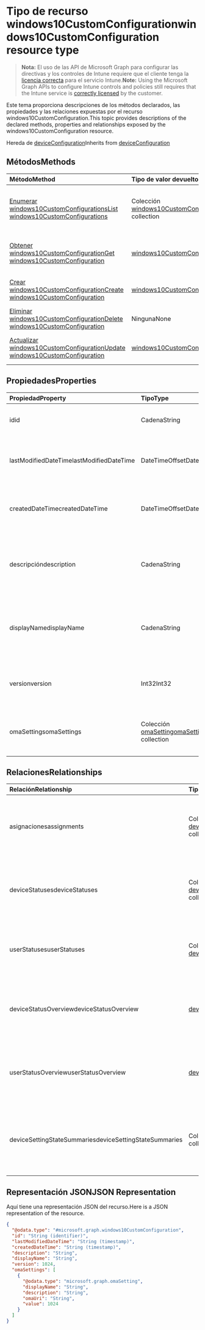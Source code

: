 # <a name="windows10customconfiguration-resource-type"></a><span data-ttu-id="09802-101">Tipo de recurso windows10CustomConfiguration</span><span class="sxs-lookup"><span data-stu-id="09802-101">windows10CustomConfiguration resource type</span></span>

> <span data-ttu-id="09802-102">**Nota:** El uso de las API de Microsoft Graph para configurar las directivas y los controles de Intune requiere que el cliente tenga la [licencia correcta](https://go.microsoft.com/fwlink/?linkid=839381) para el servicio Intune.</span><span class="sxs-lookup"><span data-stu-id="09802-102">**Note:** Using the Microsoft Graph APIs to configure Intune controls and policies still requires that the Intune service is [correctly licensed](https://go.microsoft.com/fwlink/?linkid=839381) by the customer.</span></span>

<span data-ttu-id="09802-103">Este tema proporciona descripciones de los métodos declarados, las propiedades y las relaciones expuestas por el recurso windows10CustomConfiguration.</span><span class="sxs-lookup"><span data-stu-id="09802-103">This topic provides descriptions of the declared methods, properties and relationships exposed by the windows10CustomConfiguration resource.</span></span>

<span data-ttu-id="09802-104">Hereda de [deviceConfiguration](../resources/intune_deviceconfig_deviceconfiguration.md)</span><span class="sxs-lookup"><span data-stu-id="09802-104">Inherits from [deviceConfiguration](../resources/intune_deviceconfig_deviceconfiguration.md)</span></span>

## <a name="methods"></a><span data-ttu-id="09802-105">Métodos</span><span class="sxs-lookup"><span data-stu-id="09802-105">Methods</span></span>
|<span data-ttu-id="09802-106">Método</span><span class="sxs-lookup"><span data-stu-id="09802-106">Method</span></span>|<span data-ttu-id="09802-107">Tipo de valor devuelto</span><span class="sxs-lookup"><span data-stu-id="09802-107">Return Type</span></span>|<span data-ttu-id="09802-108">Descripción</span><span class="sxs-lookup"><span data-stu-id="09802-108">Description</span></span>|
|:---|:---|:---|
|[<span data-ttu-id="09802-109">Enumerar windows10CustomConfigurations</span><span class="sxs-lookup"><span data-stu-id="09802-109">List windows10CustomConfigurations</span></span>](../api/intune_deviceconfig_windows10customconfiguration_list.md)|<span data-ttu-id="09802-110">Colección [windows10CustomConfiguration](../resources/intune_deviceconfig_windows10customconfiguration.md)</span><span class="sxs-lookup"><span data-stu-id="09802-110">[windows10CustomConfiguration](../resources/intune_deviceconfig_windows10customconfiguration.md) collection</span></span>|<span data-ttu-id="09802-111">Enumere las propiedades y las relaciones de los objetos [windows10CustomConfiguration](../resources/intune_deviceconfig_windows10customconfiguration.md).</span><span class="sxs-lookup"><span data-stu-id="09802-111">List properties and relationships of the [windows10CustomConfiguration](../resources/intune_deviceconfig_windows10customconfiguration.md) objects.</span></span>|
|[<span data-ttu-id="09802-112">Obtener windows10CustomConfiguration</span><span class="sxs-lookup"><span data-stu-id="09802-112">Get windows10CustomConfiguration</span></span>](../api/intune_deviceconfig_windows10customconfiguration_get.md)|[<span data-ttu-id="09802-113">windows10CustomConfiguration</span><span class="sxs-lookup"><span data-stu-id="09802-113">windows10CustomConfiguration</span></span>](../resources/intune_deviceconfig_windows10customconfiguration.md)|<span data-ttu-id="09802-114">Lea las propiedades y las relaciones del objeto [windows10CustomConfiguration](../resources/intune_deviceconfig_windows10customconfiguration.md).</span><span class="sxs-lookup"><span data-stu-id="09802-114">Read properties and relationships of the [windows10CustomConfiguration](../resources/intune_deviceconfig_windows10customconfiguration.md) object.</span></span>|
|[<span data-ttu-id="09802-115">Crear windows10CustomConfiguration</span><span class="sxs-lookup"><span data-stu-id="09802-115">Create windows10CustomConfiguration</span></span>](../api/intune_deviceconfig_windows10customconfiguration_create.md)|[<span data-ttu-id="09802-116">windows10CustomConfiguration</span><span class="sxs-lookup"><span data-stu-id="09802-116">windows10CustomConfiguration</span></span>](../resources/intune_deviceconfig_windows10customconfiguration.md)|<span data-ttu-id="09802-117">Cree un objeto [windows10CustomConfiguration](../resources/intune_deviceconfig_windows10customconfiguration.md).</span><span class="sxs-lookup"><span data-stu-id="09802-117">Create a new [windows10CustomConfiguration](../resources/intune_deviceconfig_windows10customconfiguration.md) object.</span></span>|
|[<span data-ttu-id="09802-118">Eliminar windows10CustomConfiguration</span><span class="sxs-lookup"><span data-stu-id="09802-118">Delete windows10CustomConfiguration</span></span>](../api/intune_deviceconfig_windows10customconfiguration_delete.md)|<span data-ttu-id="09802-119">Ninguna</span><span class="sxs-lookup"><span data-stu-id="09802-119">None</span></span>|<span data-ttu-id="09802-120">Elimina un [windows10CustomConfiguration](../resources/intune_deviceconfig_windows10customconfiguration.md).</span><span class="sxs-lookup"><span data-stu-id="09802-120">Deletes a [windows10CustomConfiguration](../resources/intune_deviceconfig_windows10customconfiguration.md).</span></span>|
|[<span data-ttu-id="09802-121">Actualizar windows10CustomConfiguration</span><span class="sxs-lookup"><span data-stu-id="09802-121">Update windows10CustomConfiguration</span></span>](../api/intune_deviceconfig_windows10customconfiguration_update.md)|[<span data-ttu-id="09802-122">windows10CustomConfiguration</span><span class="sxs-lookup"><span data-stu-id="09802-122">windows10CustomConfiguration</span></span>](../resources/intune_deviceconfig_windows10customconfiguration.md)|<span data-ttu-id="09802-123">Actualice las propiedades de un objeto [windows10CustomConfiguration](../resources/intune_deviceconfig_windows10customconfiguration.md).</span><span class="sxs-lookup"><span data-stu-id="09802-123">Update the properties of a [windows10CustomConfiguration](../resources/intune_deviceconfig_windows10customconfiguration.md) object.</span></span>|

## <a name="properties"></a><span data-ttu-id="09802-124">Propiedades</span><span class="sxs-lookup"><span data-stu-id="09802-124">Properties</span></span>
|<span data-ttu-id="09802-125">Propiedad</span><span class="sxs-lookup"><span data-stu-id="09802-125">Property</span></span>|<span data-ttu-id="09802-126">Tipo</span><span class="sxs-lookup"><span data-stu-id="09802-126">Type</span></span>|<span data-ttu-id="09802-127">Descripción</span><span class="sxs-lookup"><span data-stu-id="09802-127">Description</span></span>|
|:---|:---|:---|
|<span data-ttu-id="09802-128">id</span><span class="sxs-lookup"><span data-stu-id="09802-128">id</span></span>|<span data-ttu-id="09802-129">Cadena</span><span class="sxs-lookup"><span data-stu-id="09802-129">String</span></span>|<span data-ttu-id="09802-130">Clave de la entidad.</span><span class="sxs-lookup"><span data-stu-id="09802-130">Key of the entity.</span></span> <span data-ttu-id="09802-131">Heredado de [deviceConfiguration](../resources/intune_deviceconfig_deviceconfiguration.md)</span><span class="sxs-lookup"><span data-stu-id="09802-131">Inherited from [deviceConfiguration](../resources/intune_deviceconfig_deviceconfiguration.md)</span></span>|
|<span data-ttu-id="09802-132">lastModifiedDateTime</span><span class="sxs-lookup"><span data-stu-id="09802-132">lastModifiedDateTime</span></span>|<span data-ttu-id="09802-133">DateTimeOffset</span><span class="sxs-lookup"><span data-stu-id="09802-133">DateTimeOffset</span></span>|<span data-ttu-id="09802-134">Fecha y hora en la que se modificó el objeto por última vez.</span><span class="sxs-lookup"><span data-stu-id="09802-134">DateTime the object was last modified.</span></span> <span data-ttu-id="09802-135">Heredado de [deviceConfiguration](../resources/intune_deviceconfig_deviceconfiguration.md)</span><span class="sxs-lookup"><span data-stu-id="09802-135">Inherited from [deviceConfiguration](../resources/intune_deviceconfig_deviceconfiguration.md)</span></span>|
|<span data-ttu-id="09802-136">createdDateTime</span><span class="sxs-lookup"><span data-stu-id="09802-136">createdDateTime</span></span>|<span data-ttu-id="09802-137">DateTimeOffset</span><span class="sxs-lookup"><span data-stu-id="09802-137">DateTimeOffset</span></span>|<span data-ttu-id="09802-138">Fecha y hora en la que se creó el objeto.</span><span class="sxs-lookup"><span data-stu-id="09802-138">DateTime the object was created.</span></span> <span data-ttu-id="09802-139">Heredado de [deviceConfiguration](../resources/intune_deviceconfig_deviceconfiguration.md)</span><span class="sxs-lookup"><span data-stu-id="09802-139">Inherited from [deviceConfiguration](../resources/intune_deviceconfig_deviceconfiguration.md)</span></span>|
|<span data-ttu-id="09802-140">descripción</span><span class="sxs-lookup"><span data-stu-id="09802-140">description</span></span>|<span data-ttu-id="09802-141">Cadena</span><span class="sxs-lookup"><span data-stu-id="09802-141">String</span></span>|<span data-ttu-id="09802-142">Descripción proporcionada por el administrador de la configuración del dispositivo.</span><span class="sxs-lookup"><span data-stu-id="09802-142">Admin provided description of the Device Configuration.</span></span> <span data-ttu-id="09802-143">Heredado de [deviceConfiguration](../resources/intune_deviceconfig_deviceconfiguration.md)</span><span class="sxs-lookup"><span data-stu-id="09802-143">Inherited from [deviceConfiguration](../resources/intune_deviceconfig_deviceconfiguration.md)</span></span>|
|<span data-ttu-id="09802-144">displayName</span><span class="sxs-lookup"><span data-stu-id="09802-144">displayName</span></span>|<span data-ttu-id="09802-145">Cadena</span><span class="sxs-lookup"><span data-stu-id="09802-145">String</span></span>|<span data-ttu-id="09802-146">Nombre proporcionado por el administrador de la configuración del dispositivo.</span><span class="sxs-lookup"><span data-stu-id="09802-146">Admin provided name of the device configuration.</span></span> <span data-ttu-id="09802-147">Heredado de [deviceConfiguration](../resources/intune_deviceconfig_deviceconfiguration.md)</span><span class="sxs-lookup"><span data-stu-id="09802-147">Inherited from [deviceConfiguration](../resources/intune_deviceconfig_deviceconfiguration.md)</span></span>|
|<span data-ttu-id="09802-148">version</span><span class="sxs-lookup"><span data-stu-id="09802-148">version</span></span>|<span data-ttu-id="09802-149">Int32</span><span class="sxs-lookup"><span data-stu-id="09802-149">Int32</span></span>|<span data-ttu-id="09802-150">Versión de la configuración del dispositivo.</span><span class="sxs-lookup"><span data-stu-id="09802-150">Version of the device configuration.</span></span> <span data-ttu-id="09802-151">Heredado de [deviceConfiguration](../resources/intune_deviceconfig_deviceconfiguration.md)</span><span class="sxs-lookup"><span data-stu-id="09802-151">Inherited from [deviceConfiguration](../resources/intune_deviceconfig_deviceconfiguration.md)</span></span>|
|<span data-ttu-id="09802-152">omaSettings</span><span class="sxs-lookup"><span data-stu-id="09802-152">omaSettings</span></span>|<span data-ttu-id="09802-153">Colección [omaSetting](../resources/intune_deviceconfig_omasetting.md)</span><span class="sxs-lookup"><span data-stu-id="09802-153">[omaSetting](../resources/intune_deviceconfig_omasetting.md) collection</span></span>|<span data-ttu-id="09802-154">Configuración de OMA.</span><span class="sxs-lookup"><span data-stu-id="09802-154">OMA settings.</span></span> <span data-ttu-id="09802-155">Esta colección puede contener un máximo de 1000 elementos.</span><span class="sxs-lookup"><span data-stu-id="09802-155">This collection can contain a maximum of 1000 elements.</span></span>|

## <a name="relationships"></a><span data-ttu-id="09802-156">Relaciones</span><span class="sxs-lookup"><span data-stu-id="09802-156">Relationships</span></span>
|<span data-ttu-id="09802-157">Relación</span><span class="sxs-lookup"><span data-stu-id="09802-157">Relationship</span></span>|<span data-ttu-id="09802-158">Tipo</span><span class="sxs-lookup"><span data-stu-id="09802-158">Type</span></span>|<span data-ttu-id="09802-159">Descripción</span><span class="sxs-lookup"><span data-stu-id="09802-159">Description</span></span>|
|:---|:---|:---|
|<span data-ttu-id="09802-160">asignaciones</span><span class="sxs-lookup"><span data-stu-id="09802-160">assignments</span></span>|<span data-ttu-id="09802-161">Colección [deviceConfigurationAssignment](../resources/intune_deviceconfig_deviceconfigurationassignment.md)</span><span class="sxs-lookup"><span data-stu-id="09802-161">[deviceConfigurationAssignment](../resources/intune_deviceconfig_deviceconfigurationassignment.md) collection</span></span>|<span data-ttu-id="09802-162">La lista de tareas para el perfil de configuración del dispositivo.</span><span class="sxs-lookup"><span data-stu-id="09802-162">The list of assignments for the device configuration profile.</span></span> <span data-ttu-id="09802-163">Heredado de [deviceConfiguration](../resources/intune_deviceconfig_deviceconfiguration.md)</span><span class="sxs-lookup"><span data-stu-id="09802-163">Inherited from [deviceConfiguration](../resources/intune_deviceconfig_deviceconfiguration.md)</span></span>|
|<span data-ttu-id="09802-164">deviceStatuses</span><span class="sxs-lookup"><span data-stu-id="09802-164">deviceStatuses</span></span>|<span data-ttu-id="09802-165">Colección [deviceConfigurationDeviceStatus](../resources/intune_deviceconfig_deviceconfigurationdevicestatus.md)</span><span class="sxs-lookup"><span data-stu-id="09802-165">[deviceConfigurationDeviceStatus](../resources/intune_deviceconfig_deviceconfigurationdevicestatus.md) collection</span></span>|<span data-ttu-id="09802-166">Estado de instalación de configuración del dispositivo por dispositivo.</span><span class="sxs-lookup"><span data-stu-id="09802-166">Device configuration installation status by device.</span></span> <span data-ttu-id="09802-167">Heredado de [deviceConfiguration](../resources/intune_deviceconfig_deviceconfiguration.md)</span><span class="sxs-lookup"><span data-stu-id="09802-167">Inherited from [deviceConfiguration](../resources/intune_deviceconfig_deviceconfiguration.md)</span></span>|
|<span data-ttu-id="09802-168">userStatuses</span><span class="sxs-lookup"><span data-stu-id="09802-168">userStatuses</span></span>|<span data-ttu-id="09802-169">Colección [deviceConfigurationUserStatus](../resources/intune_deviceconfig_deviceconfigurationuserstatus.md)</span><span class="sxs-lookup"><span data-stu-id="09802-169">[deviceConfigurationUserStatus](../resources/intune_deviceconfig_deviceconfigurationuserstatus.md) collection</span></span>|<span data-ttu-id="09802-170">Estado de instalación de configuración del dispositivo por usuario.</span><span class="sxs-lookup"><span data-stu-id="09802-170">Device configuration installation stauts by user.</span></span> <span data-ttu-id="09802-171">Heredado de [deviceConfiguration](../resources/intune_deviceconfig_deviceconfiguration.md)</span><span class="sxs-lookup"><span data-stu-id="09802-171">Inherited from [deviceConfiguration](../resources/intune_deviceconfig_deviceconfiguration.md)</span></span>|
|<span data-ttu-id="09802-172">deviceStatusOverview</span><span class="sxs-lookup"><span data-stu-id="09802-172">deviceStatusOverview</span></span>|[<span data-ttu-id="09802-173">deviceConfigurationDeviceOverview</span><span class="sxs-lookup"><span data-stu-id="09802-173">deviceConfigurationDeviceOverview</span></span>](../resources/intune_deviceconfig_deviceconfigurationdeviceoverview.md)|<span data-ttu-id="09802-174">Información general sobre el estado de dispositivos de la configuración de dispositivo. Heredado de [deviceConfiguration](../resources/intune_deviceconfig_deviceconfiguration.md)</span><span class="sxs-lookup"><span data-stu-id="09802-174">Device Configuration devices status overview Inherited from [deviceConfiguration](../resources/intune_deviceconfig_deviceconfiguration.md)</span></span>|
|<span data-ttu-id="09802-175">userStatusOverview</span><span class="sxs-lookup"><span data-stu-id="09802-175">userStatusOverview</span></span>|[<span data-ttu-id="09802-176">deviceConfigurationUserOverview</span><span class="sxs-lookup"><span data-stu-id="09802-176">deviceConfigurationUserOverview</span></span>](../resources/intune_deviceconfig_deviceconfigurationuseroverview.md)|<span data-ttu-id="09802-177">Información general sobre el estado de usuarios de la configuración de dispositivo. Heredado de [deviceConfiguration](../resources/intune_deviceconfig_deviceconfiguration.md)</span><span class="sxs-lookup"><span data-stu-id="09802-177">Device Configuration users status overview Inherited from [deviceConfiguration](../resources/intune_deviceconfig_deviceconfiguration.md)</span></span>|
|<span data-ttu-id="09802-178">deviceSettingStateSummaries</span><span class="sxs-lookup"><span data-stu-id="09802-178">deviceSettingStateSummaries</span></span>|<span data-ttu-id="09802-179">Colección [settingStateDeviceSummary](../resources/intune_deviceconfig_settingstatedevicesummary.md)</span><span class="sxs-lookup"><span data-stu-id="09802-179">[settingStateDeviceSummary](../resources/intune_deviceconfig_settingstatedevicesummary.md) collection</span></span>|<span data-ttu-id="09802-180">Resumen de dispositivo sobre el estado de configuración de la configuración de dispositivo. Heredado de [deviceConfiguration](../resources/intune_deviceconfig_deviceconfiguration.md)</span><span class="sxs-lookup"><span data-stu-id="09802-180">Device Configuration Setting State Device Summary Inherited from [deviceConfiguration](../resources/intune_deviceconfig_deviceconfiguration.md)</span></span>|

## <a name="json-representation"></a><span data-ttu-id="09802-181">Representación JSON</span><span class="sxs-lookup"><span data-stu-id="09802-181">JSON Representation</span></span>
<span data-ttu-id="09802-182">Aquí tiene una representación JSON del recurso.</span><span class="sxs-lookup"><span data-stu-id="09802-182">Here is a JSON representation of the resource.</span></span>
<!--{
  "blockType": "resource",
  "keyProperty": "id",
  "baseType": "microsoft.graph.deviceConfiguration",
  "@odata.type": "microsoft.graph.windows10CustomConfiguration"
}-->
``` json
{
  "@odata.type": "#microsoft.graph.windows10CustomConfiguration",
  "id": "String (identifier)",
  "lastModifiedDateTime": "String (timestamp)",
  "createdDateTime": "String (timestamp)",
  "description": "String",
  "displayName": "String",
  "version": 1024,
  "omaSettings": [
    {
      "@odata.type": "microsoft.graph.omaSetting",
      "displayName": "String",
      "description": "String",
      "omaUri": "String",
      "value": 1024
    }
  ]
}
```



